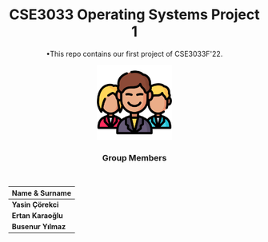 

<div align="center" >

# CSE3033 Operating Systems Project 1
•This repo contains our first project of CSE3033F'22.
  
<img src="/icons/man.png" width="150">

<br>

### **Group Members**
<br>

   | Name & Surname  |
|---|
|**Yasin Çörekci**|
|**Ertan Karaoğlu**|
|**Busenur Yılmaz**|
